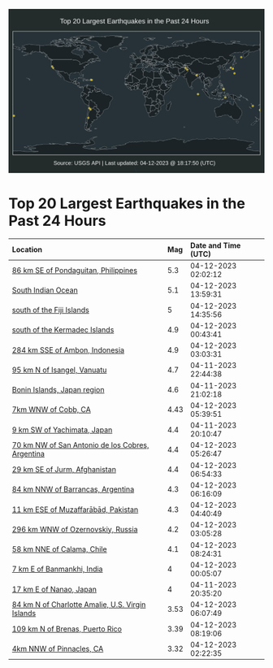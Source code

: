 ![Map](./map.png)

# Top 20 Largest Earthquakes in the Past 24 Hours

| Location | Mag | Date and Time (UTC) |
|:---|:---|:---|
| [86 km SE of Pondaguitan, Philippines](https://earthquake.usgs.gov/earthquakes/eventpage/us6000k3p4) | 5.3 | 04-12-2023 02:02:12 |
| [South Indian Ocean](https://earthquake.usgs.gov/earthquakes/eventpage/us6000k3ta) | 5.1 | 04-12-2023 13:59:31 |
| [south of the Fiji Islands](https://earthquake.usgs.gov/earthquakes/eventpage/us6000k3tg) | 5 | 04-12-2023 14:35:56 |
| [south of the Kermadec Islands](https://earthquake.usgs.gov/earthquakes/eventpage/us6000k3nf) | 4.9 | 04-12-2023 00:43:41 |
| [284 km SSE of Ambon, Indonesia](https://earthquake.usgs.gov/earthquakes/eventpage/us6000k3pp) | 4.9 | 04-12-2023 03:03:31 |
| [95 km N of Isangel, Vanuatu](https://earthquake.usgs.gov/earthquakes/eventpage/us6000k3mn) | 4.7 | 04-11-2023 22:44:38 |
| [Bonin Islands, Japan region](https://earthquake.usgs.gov/earthquakes/eventpage/us6000k3mb) | 4.6 | 04-11-2023 21:02:18 |
| [7km WNW of Cobb, CA](https://earthquake.usgs.gov/earthquakes/eventpage/nc73871215) | 4.43 | 04-12-2023 05:39:51 |
| [9 km SW of Yachimata, Japan](https://earthquake.usgs.gov/earthquakes/eventpage/us6000k3lr) | 4.4 | 04-11-2023 20:10:47 |
| [70 km NW of San Antonio de los Cobres, Argentina](https://earthquake.usgs.gov/earthquakes/eventpage/us6000k3qe) | 4.4 | 04-12-2023 05:26:47 |
| [29 km SE of Jurm, Afghanistan](https://earthquake.usgs.gov/earthquakes/eventpage/us6000k3rd) | 4.4 | 04-12-2023 06:54:33 |
| [84 km NNW of Barrancas, Argentina](https://earthquake.usgs.gov/earthquakes/eventpage/us6000k3qv) | 4.3 | 04-12-2023 06:16:09 |
| [11 km ESE of Muzaffarābād, Pakistan](https://earthquake.usgs.gov/earthquakes/eventpage/us6000k3q6) | 4.3 | 04-12-2023 04:40:49 |
| [296 km WNW of Ozernovskiy, Russia](https://earthquake.usgs.gov/earthquakes/eventpage/us6000k3pr) | 4.2 | 04-12-2023 03:05:28 |
| [58 km NNE of Calama, Chile](https://earthquake.usgs.gov/earthquakes/eventpage/us6000k3rv) | 4.1 | 04-12-2023 08:24:31 |
| [7 km E of Banmankhi, India](https://earthquake.usgs.gov/earthquakes/eventpage/us6000k3n5) | 4 | 04-12-2023 00:05:07 |
| [17 km E of Nanao, Japan](https://earthquake.usgs.gov/earthquakes/eventpage/us6000k3m1) | 4 | 04-11-2023 20:35:20 |
| [84 km N of Charlotte Amalie, U.S. Virgin Islands](https://earthquake.usgs.gov/earthquakes/eventpage/pr2023102000) | 3.53 | 04-12-2023 06:07:49 |
| [109 km N of Brenas, Puerto Rico](https://earthquake.usgs.gov/earthquakes/eventpage/pr71404453) | 3.39 | 04-12-2023 08:19:06 |
| [4km NNW of Pinnacles, CA](https://earthquake.usgs.gov/earthquakes/eventpage/nc73871065) | 3.32 | 04-12-2023 02:22:35 |
